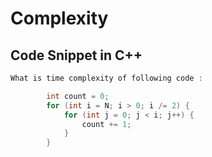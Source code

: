 # Complexity
## Code Snippet in C++

```cpp
What is time complexity of following code :

        int count = 0;
        for (int i = N; i > 0; i /= 2) {
            for (int j = 0; j < i; j++) {
                count += 1;
            }
        }


```
